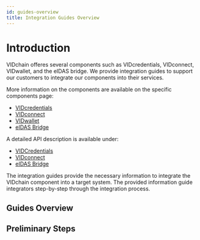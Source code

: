 ```yaml
---
id: guides-overview
title: Integration Guides Overview
---
```


# Introduction

VIDchain offeres several components such as VIDcredentials, VIDconnect, VIDwallet, and the eIDAS bridge. We provide integration guides to support our customers to integrate our components into their services.

More information on the components are available on the specific components page:

- [VIDcredentials](../1-Components/0-vidcredential.md)
- [VIDconnect](../1-Components/1-vidconnect.md)
- [VIDwallet](../1-Components/2-vidwallet.md)
- [eIDAS Bridge](../1-Components/3-eidas-bridge.md)

A detailed API description is available under:

- [VIDCredentials](https://docs.vidchain.net/vidcredentials-openapi)
- [VIDconnect](https://docs.vidchain.net/vidconnect-openapi)
- [eIDAS Bridge](https://docs.vidchain.net/eidas-bridge-openapi)

The integration guides provide the necessary information to integrate the VIDchain component into a target system. The provided information guide integrators step-by-step through the integration process.

## Guides Overview

## Preliminary Steps
